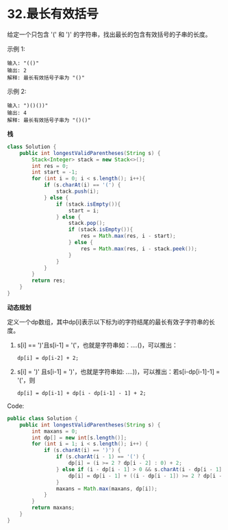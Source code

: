 # 32.最长有效括号

给定一个只包含 '(' 和 ')' 的字符串，找出最长的包含有效括号的子串的长度。

示例 1:
```
输入: "(()"
输出: 2
解释: 最长有效括号子串为 "()"
```
示例 2:
```
输入: ")()())"
输出: 4
解释: 最长有效括号子串为 "()()"
```

__栈__
```java
class Solution {
    public int longestValidParentheses(String s) {
        Stack<Integer> stack = new Stack<>();
        int res = 0;
        int start = -1;
        for (int i = 0; i < s.length(); i++){
            if (s.charAt(i) == '(') {
                stack.push(i);
            } else {
                if (stack.isEmpty()){
                    start = i;
                } else {
                    stack.pop();
                    if (stack.isEmpty()){
                        res = Math.max(res, i - start);
                    } else {
                        res = Math.max(res, i - stack.peek());
                    }
                }
            }
        }
        return res;
    }
}
```
__动态规划__  

定义一个dp数组，其中dp[i]表示以下标为i的字符结尾的最长有效子字符串的长度。
1. s[i] == ')'且s[i-1] = '('，也就是字符串如：....()，可以推出：
    ```
    dp[i] = dp[i-2] + 2;
    ```
2. s[i] = ')' 且s[i-1] = ')'，也就是字符串如: ....))，可以推出：若s[i-dp[i-1]-1] = '('，则
    ```
    dp[i] = dp[i-1] + dp[i - dp[i-1] - 1] + 2;
    ```
Code:
```java
public class Solution {
    public int longestValidParentheses(String s) {
        int maxans = 0;
        int dp[] = new int[s.length()];
        for (int i = 1; i < s.length(); i++) {
            if (s.charAt(i) == ')') {
                if (s.charAt(i - 1) == '(') {
                    dp[i] = (i >= 2 ? dp[i - 2] : 0) + 2;
                } else if (i - dp[i - 1] > 0 && s.charAt(i - dp[i - 1] - 1) == '(') {
                    dp[i] = dp[i - 1] + ((i - dp[i - 1]) >= 2 ? dp[i - dp[i - 1] - 2] : 0) + 2;
                }
                maxans = Math.max(maxans, dp[i]);
            }
        }
        return maxans;
    }
}
```
